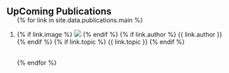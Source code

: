 <h2 id="up-publications" style="margin: 2px 0px -15px;">UpComing Publications</h2>

<div class="publications">
<ol class="bibliography">

{% for link in site.data.publications.main %}

<li>
<div class="pub-row" style="display: flex; flex-wrap: wrap; margin-left: -15px; margin-right: -15px;">
  <div class="col-sm-3 abbr" style="position: relative;padding-right: 15px;padding-left: 15px; flex: 1 1 25%;">
    {% if link.image %} 
    <img src="{{ link.image }}" class="teaser img-fluid z-depth-1" style="width=100;height=40%">
    {% endif %}
    {% if link.author %} 
    <abbr class="badge">{{ link.author }}</abbr>
    {% endif %}
    {% if link.topic %} 
    <abbr class="badge">{{ link.topic }}</abbr>
    {% endif %}
  </div>
</div>
</li>

<br>

{% endfor %}

</ol>
</div>

